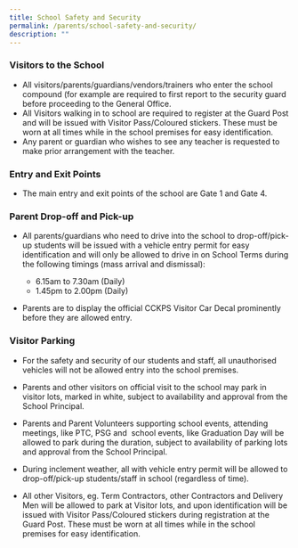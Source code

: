 ```yaml
---
title: School Safety and Security
permalink: /parents/school-safety-and-security/
description: ""
---
```

### Visitors to the School

*   All visitors/parents/guardians/vendors/trainers who enter the school compound (for example are required to first report to the security guard before proceeding to the General Office.
*   All Visitors walking in to school are required to register at the Guard Post and will be issued with Visitor Pass/Coloured stickers. These must be worn at all times while in the school premises for easy identification.
*   Any parent or guardian who wishes to see any teacher is requested to make prior arrangement with the teacher.

###   Entry and Exit Points

*   The main entry and exit points of the school are Gate 1 and Gate 4.

  

### Parent Drop-off and Pick-up 

*   All parents/guardians who need to drive into the school to drop-off/pick-up students will be issued with a vehicle entry permit for easy identification and will only be allowed to drive in on School Terms during the following timings (mass arrival and dismissal):
	*   6.15am to 7.30am (Daily)
	*   1.45pm to 2.00pm (Daily)


*   Parents are to display the official CCKPS Visitor Car Decal prominently before they are allowed entry.

  

### Visitor Parking

*   For the safety and security of our students and staff, all unauthorised vehicles will not be allowed entry into the school premises.

*   Parents and other visitors on official visit to the school may park in visitor lots, marked in white, subject to availability and approval from the School Principal. 

*   Parents and Parent Volunteers supporting school events, attending meetings, like PTC, PSG and  school events, like Graduation Day will be allowed to park during the duration, subject to availability of parking lots and approval from the School Principal. 

*   During inclement weather, all with vehicle entry permit will be allowed to drop-off/pick-up students/staff in school (regardless of time). 

*   All other Visitors, eg. Term Contractors, other Contractors and Delivery Men will be allowed to park at Visitor lots, and upon identification will be issued with Visitor Pass/Coloured stickers during registration at the Guard Post. These must be worn at all times while in the school premises for easy identification.
